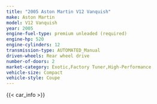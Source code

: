 ```yaml
---
title: "2005 Aston Martin V12 Vanquish"
make: Aston Martin
model: V12 Vanquish
year: 2005
engine-fuel-type: premium unleaded (required)
engine-hp: 520
engine-cylinders: 12
transmission-type: AUTOMATED_Manual
driven-wheels: Rear wheel drive
number-of-doors: 2
market-category: Exotic,Factory Tuner,High-Performance
vehicle-size: Compact
vehicle-style: Coupe
---
```


{{< car_info >}}
